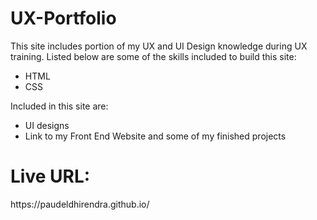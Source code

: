 ﻿# UX-Portfolio

This site includes portion of my UX and UI Design knowledge during UX training.
Listed below are some of the skills included to build this site:
<ul>
<li>
HTML
</li>
<li>
CSS
</li>
</ul>
Included in this site are:
<ul>
<li>
UI designs
</li>
<li>
Link to my Front End Website and some of my finished projects
</li>
</ul>
<h1>Live URL: </h1>
https://paudeldhirendra.github.io/
